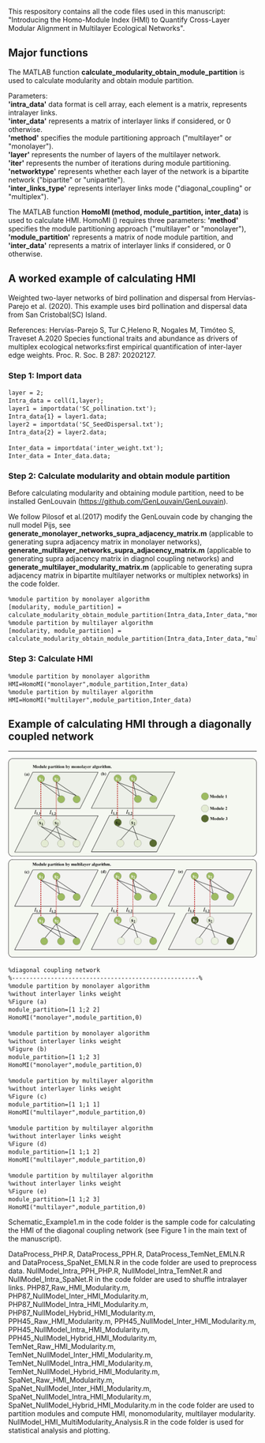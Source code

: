 This respository contains all the code files used in this manuscript: "Introducing the Homo-Module Index (HMI) to Quantify Cross-Layer Modular Alignment in Multilayer Ecological Networks".

## Major functions
The MATLAB function **calculate_modularity_obtain_module_partition** is used to calculate modularity and obtain module partition.

Parameters: 
<br>**'intra_data'** data format is cell array, each element is a matrix, represents intralayer links.
<br>**'inter_data'** represents a matrix of interlayer links if considered, or 0 otherwise.
<br>**'method'** specifies the module partitioning approach ("multilayer" or "monolayer").
<br>**'layer'** represents the number of layers of the multilayer network.
<br>**'iter'** represents the number of iterations during module partitioning.
<br>**'networktype'** represents whether each layer of the network is a bipartite network ("bipartite" or "unipartite").
<br>**'inter_links_type'** represents interlayer links mode ("diagonal_coupling" or "multiplex").

The MATLAB function **HomoMI (method, module_partition, inter_data)** is used to calculate HMI.
HomoMI () requires three parameters: 
**'method'** specifies the module partitioning approach ("multilayer" or "monolayer"), 
**'module_partition'** represents a matrix of node module partition, and 
**'inter_data'** represents a matrix of interlayer links if considered, or 0 otherwise.

## A worked example of calculating HMI
Weighted two-layer networks of bird pollination and dispersal from Hervías-Parejo et al. (2020). This example uses bird pollination and dispersal data from San Cristobal(SC) Island.

References:
Hervías-Parejo S, Tur C,Heleno R, Nogales M, Timóteo S, Traveset A.2020 Species functional traits and abundance as drivers of multiplex ecological networks:first empirical quantification of inter-layer edge weights. Proc. R. Soc. B 287: 20202127.

### Step 1: Import data
```
layer = 2;
Intra_data = cell(1,layer);
layer1 = importdata('SC_pollination.txt');
Intra_data{1} = layer1.data;
layer2 = importdata('SC_SeedDispersal.txt');
Intra_data{2} = layer2.data;

Inter_data = importdata('inter_weight.txt');
Inter_data = Inter_data.data;
```
### Step 2: Calculate modularity and obtain module partition
Before calculating modularity and obtaining module partition, need to be installed GenLouvain (https://github.com/GenLouvain/GenLouvain). 

We follow Pilosof et al.(2017) modify the GenLouvain code by changing the null model Pijs, see **generate_monolayer_networks_supra_adjacency_matrix.m** (applicable to generating supra adjacency matrix in monolayer networks), **generate_multilayer_networks_supra_adjacency_matrix.m** (applicable to generating supra adjacency matrix in diagnol coupling networks) and **generate_multilayer_modularity_matrix.m** (applicable to generating supra adjacency matrix in bipartite multilayer networks or multiplex networks) in the code folder.
```
%module partition by monolayer algorithm
[modularity, module_partition] = calculate_modularity_obtain_module_partition(Intra_data,Inter_data,"monolayer",layer,100,"bipartite","diagonal_coupling")
%module partition by multilayer algorithm
[modularity, module_partition] = calculate_modularity_obtain_module_partition(Intra_data,Inter_data,"multilayer",layer,100,"bipartite","diagonal_coupling")
```
### Step 3: Calculate HMI
```
%module partition by monolayer algorithm
HMI=HomoMI("monolayer",module_partition,Inter_data)
%module partition by multilayer algorithm
HMI=HomoMI("multilayer",module_partition,Inter_data)
```

## Example of calculating HMI through a diagonally coupled network
------
![image](https://github.com/Hosky125/HMI/blob/main/Figure1.jpg)
```
%diagonal coupling network
%-----------------------------------------------------%
%module partition by monolayer algorithm
%without interlayer links weight
%Figure (a)
module_partition=[1 1;2 2]
HomoMI("monolayer",module_partition,0)

%module partition by monolayer algorithm
%without interlayer links weight
%Figure (b)
module_partition=[1 1;2 3]
HomoMI("monolayer",module_partition,0)

%module partition by multilayer algorithm
%without interlayer links weight
%Figure (c)
module_partition=[1 1;1 1]
HomoMI("multilayer",module_partition,0)

%module partition by multilayer algorithm
%without interlayer links weight
%Figure (d)
module_partition=[1 1;1 2]
HomoMI("multilayer",module_partition,0)

%module partition by multilayer algorithm
%without interlayer links weight
%Figure (e)
module_partition=[1 1;2 3]
HomoMI("multilayer",module_partition,0)
```

Schematic_Example1.m in the code folder is the sample code for calculating the HMI of the diagonal coupling network (see Figure 1 in the main text of the manuscript).

DataProcess_PHP.R, DataProcess_PPH.R, DataProcess_TemNet_EMLN.R and DataProcess_SpaNet_EMLN.R in the code folder are used to preprocess data.
NullModel_Intra_PPH_PHP.R, NullModel_Intra_TemNet.R and NullModel_Intra_SpaNet.R in the code folder are used to shuffle intralayer links.
PHP87_Raw_HMI_Modularity.m, PHP87_NullModel_Inter_HMI_Modularity.m, PHP87_NullModel_Intra_HMI_Modularity.m, PHP87_NullModel_Hybrid_HMI_Modularity.m,
PPH45_Raw_HMI_Modularity.m, PPH45_NullModel_Inter_HMI_Modularity.m, PPH45_NullModel_Intra_HMI_Modularity.m, PPH45_NullModel_Hybrid_HMI_Modularity.m,
TemNet_Raw_HMI_Modularity.m, TemNet_NullModel_Inter_HMI_Modularity.m, TemNet_NullModel_Intra_HMI_Modularity.m, TemNet_NullModel_Hybrid_HMI_Modularity.m,
SpaNet_Raw_HMI_Modularity.m, SpaNet_NullModel_Inter_HMI_Modularity.m, SpaNet_NullModel_Intra_HMI_Modularity.m, SpaNet_NullModel_Hybrid_HMI_Modularity.m
in the code folder are used to partition modules and compute HMI, monomodularity, multilayer modularity.
NullModel_HMI_MultiModularity_Analysis.R in the code folder is used for statistical analysis and plotting.
